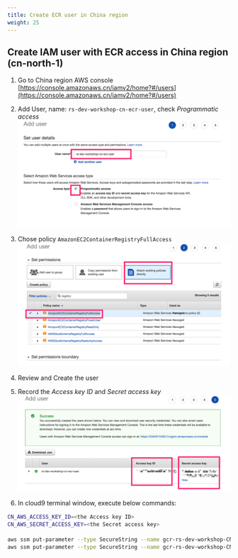 ```yaml
---
title: Create ECR user in China region 
weight: 25
---
```


## Create IAM user with ECR access in China region (cn-north-1)

1. Go to China region AWS console [https://console.amazonaws.cn/iamv2/home?#/users](https://console.amazonaws.cn/iamv2/home?#/users)

2. Add User, name: `rs-dev-workshop-cn-ecr-user`, check *Programmatic access*
 ![create ecr user](/images/cn-create-ecr-user.png)

3. Chose policy `AmazonEC2ContainerRegistryFullAccess`
 ![ecr user policy](/images/cn-ecr-user-policy.png)
4. Review and Create the user

5. Record the *Access key ID* and *Secret access key*
![ecr-user-secret-key](images/cn-ecr-user-secret-key.png)

6. In cloud9 terminal window, execute below commands:
```sh 
CN_AWS_ACCESS_KEY_ID=<the Access key ID>
CN_AWS_SECRET_ACCESS_KEY=<the Secret access key>

aws ssm put-parameter --type SecureString --name gcr-rs-dev-workshop-CN_AWS_ACCESS_KEY_ID  --value $CN_AWS_ACCESS_KEY_ID
aws ssm put-parameter --type SecureString --name gcr-rs-dev-workshop-CN_AWS_SECRET_ACCESS_KEY --value $CN_AWS_SECRET_ACCESS_KEY

```